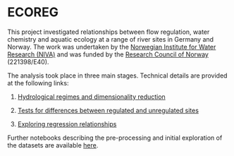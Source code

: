 # ECOREG

This project investigated relationships between flow regulation, water chemistry and aquatic ecology at a range of river sites in Germany and Norway. The work was undertaken by the [Norwegian Institute for Water Research (NIVA)](http://www.niva.no/) and was funded by the [Research Council of Norway](http://www.forskningsradet.no/en/Home_page/1177315753906) (221398/E40).

The analysis took place in three main stages. Technical details are provided at the following links:

 1. [Hydrological regimes and dimensionality reduction](http://nbviewer.jupyter.org/github/JamesSample/ECOREG/blob/master/final_analysis/ecoreg_full_analysis_1.ipynb) 
 
 2. [Tests for differences between regulated and unregulated sites](http://nbviewer.jupyter.org/github/JamesSample/ECOREG/blob/master/final_analysis/ecoreg_full_analysis_2.ipynb) 
 
 3. [Exploring regression relationships](http://nbviewer.jupyter.org/github/JamesSample/ECOREG/blob/master/final_analysis/ecoreg_full_analysis_2.ipynb)
 
 Further notebooks describing the pre-processing and initial exploration of the datasets are available [here](https://github.com/JamesSample/ECOREG/tree/master/exploratory_analysis).
